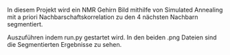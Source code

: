 In diesem Projekt wird ein NMR Gehirn Bild mithilfe von Simulated Annealing mit a priori Nachbarschaftskorrelation zu den 4 nächsten Nachbarn segmentiert.

Auszuführen indem run.py gestartet wird. In den beiden .png Dateien sind die Segmentierten Ergebnisse zu sehen.


